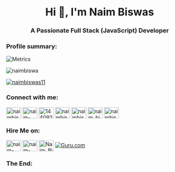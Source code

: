 <h1 align="center">Hi 👋, I'm Naim Biswas</h1>
<h3 align="center">A Passionate Full Stack (JavaScript) Developer </h3>

<h3 align="left">Profile summary:</h3>

![Metrics](https://metrics.lecoq.io/NaimBiswas?template=classic&config.timezone=Asia%2FDhaka)



<!-- <p align="left"> <a href="https://github.com/ryo-ma/github-profile-trophy"><img src="https://github.com/NaimBiswas/NaimBiswas/blob/main/cover1.png" alt="naimbiswas" /></a> </p> -->

<p align="left"> <img src="https://komarev.com/ghpvc/?username=naimbiswa&label=Profile%20views&color=0e75b6&style=flat" alt="naimbiswa" /> </p>
<p align="left"> <a href="https://twitter.com/naimbiswas11" target="blank"><img src="https://img.shields.io/twitter/follow/naimbiswas11?logo=twitter&style=for-the-badge" alt="naimbiswas11" /></a> </p>





<h3 align="left">Connect with me:</h3>
<p align="left">
<a href="https://twitter.com/naimbiswas11" target="blank"><img align="center" src="https://cdn.jsdelivr.net/npm/simple-icons@3.0.1/icons/twitter.svg" alt="naimbiswas11" height="30" width="40" /></a>
<a href="https://linkedin.com/in/naim-biswas" target="blank"><img align="center" src="https://cdn.jsdelivr.net/npm/simple-icons@3.0.1/icons/linkedin.svg" alt="naim-biswas" height="30" width="40" /></a>
<a href="https://stackoverflow.com/users/14409242" target="blank"><img align="center" src="https://cdn.jsdelivr.net/npm/simple-icons@3.0.1/icons/stackoverflow.svg" alt="14409242" height="30" width="40" /></a>
<a href="https://fb.com/naimbiswas.1" target="blank"><img align="center" src="https://cdn.jsdelivr.net/npm/simple-icons@3.0.1/icons/facebook.svg" alt="naimbiswas.1" height="30" width="40" /></a>
<a href="https://instagram.com/naimbiswas.1" target="blank"><img align="center" src="https://cdn.jsdelivr.net/npm/simple-icons@3.0.1/icons/instagram.svg" alt="naimbiswas.1" height="30" width="40" /></a>
<a href="https://dribbble.com/naim_biswas" target="blank"><img align="center" src="https://cdn.jsdelivr.net/npm/simple-icons@3.0.1/icons/dribbble.svg" alt="naim_biswas" height="30" width="40" /></a>
<a href="https://www.behance.net/naimbiswas1" target="blank"><img align="center" src="https://cdn.jsdelivr.net/npm/simple-icons@3.0.1/icons/behance.svg" alt="naimbiswas1" height="30" width="40" /></a>
</p>

<h3 align="left">Hire Me on:</h3>
<p align="left">

<a href="https://www.upwork.com/freelancers/~016304c95d02a83db6" target="blank"><img align="center" src="https://cdn.jsdelivr.net/npm/simple-icons@3.0.1/icons/upwork.svg" alt="naim-biswas" height="30" width="40" /></a>
<a href="https://www.fiverr.com/naim_biswas" target="blank"><img align="center" src="https://cdn.jsdelivr.net/npm/simple-icons@3.0.1/icons/fiverr.svg" alt="naim-biswas" height="30" width="40" /></a>
<a href="https://www.freelancer.com/u/Naimbiswas0" target="blank"><img align="center" src="https://cdn.jsdelivr.net/npm/simple-icons@3.0.1/icons/freelancer.svg" alt="Naim_Biswas" height="30" width="40"/></a>
<a href="https://www.guru.com/freelancers/naim-biswas" target="blank"><img src="https://img.icons8.com/ios-glyphs/30/000000/guru.png" alt="Guru.com" title="Hire Me On Guru"/></a>
</p>

<h3 align="left">The End:  </h3>

 
